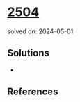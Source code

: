 # [2504](https://www.acmicpc.net/problem/2504)
solved on: 2024-05-01

## Solutions

- 

## References
